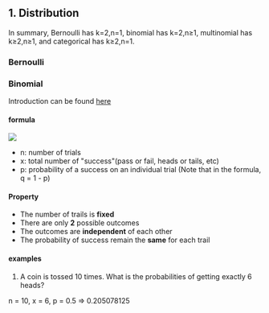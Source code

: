 ## 1. Distribution

In summary, Bernoulli has k=2,n=1, binomial has k=2,n≥1, multinomial has k≥2,n≥1, and categorical has k≥2,n=1.

### Bernoulli


### Binomial
Introduction can be found [here](https://www.statisticshowto.datasciencecentral.com/probability-and-statistics/binomial-theorem/binomial-distribution-formula/)


#### formula
![](https://www.statisticshowto.datasciencecentral.com/wp-content/uploads/2009/09/binomialprobabilityformula1.bmp)

+ n: number of trials
+ x: total number of "success"(pass or fail, heads or tails, etc)
+ p: probability of a success on an individual trial (Note that in the formula, q = 1 - p)

#### Property
+ The number of trails is **fixed**
+ There are only **2** possible outcomes
+ The outcomes are **independent** of each other
+ The probability of success remain the **same** for each trail

#### examples
1. A coin is tossed 10 times. What is the probabilities of getting exactly 6 heads?

n = 10, x = 6, p = 0.5 => 0.205078125
